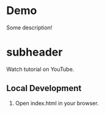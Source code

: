 # Demo

Some description!

# subheader

Watch tutorial on YouTube.

## Local Development

1. Open index.html in your browser.
